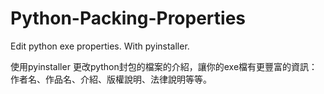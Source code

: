 # Python-Packing-Properties
Edit python exe properties. With pyinstaller.

使用pyinstaller
更改python封包的檔案的介紹，讓你的exe檔有更豐富的資訊：作者名、作品名、介紹、版權說明、法律說明等等。
